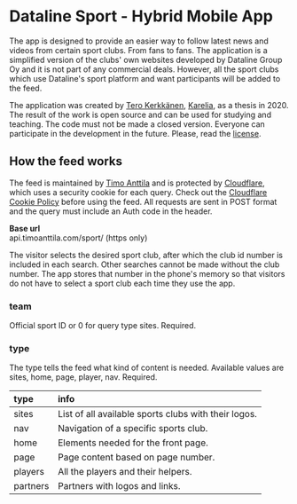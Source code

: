 # Dataline Sport - Hybrid Mobile App

The app is designed to provide an easier way to follow latest news and videos from certain sport clubs. From fans to fans. The application is a simplified version of the clubs' own websites developed by Dataline Group Oy and it is not part of any commercial deals. However, all the sport clubs which use Dataline's sport platform and want participants will be added to the feed.

The application was created by [Tero Kerkkänen](https://github.com/TeroKerkkanen), [Karelia](https://www.karelia.fi/en/), as a thesis in 2020. The result of the work is open source and can be used for studying and teaching. The code must not be made a closed version. Everyone can participate in the development in the future. Please, read the [license](https://github.com/TuspeDesign/Sport-Hybrid/blob/master/LICENSE).

## How the feed works

The feed is maintained by [Timo Anttila](https://github.com/timoanttila) and is protected by [Cloudflare](https://www.cloudflare.com/), which uses a security cookie for each query. Check out the [Cloudflare Cookie Policy](https://www.cloudflare.com/cookie-policy/) before using the feed. All requests are sent in POST format and the query must include an Auth code in the header.

**Base url**  
api.timoanttila.com/sport/ (https only)

The visitor selects the desired sport club, after which the club id number is included in each search. Other searches cannot be made without the club number. The app stores that number in the phone's memory so that visitors do not have to select a sport club each time they use the app.

### team 
Official sport ID or 0 for query type sites. Required.

### type
The type tells the feed what kind of content is needed. Available values are sites, home, page, player, nav. Required.

| type | info |
| :--- | :---|
| sites | List of all available sports clubs with their logos. |
| nav | Navigation of a specific sports club. |
| home | Elements needed for the front page. |
| page | Page content based on page number. |
| players | All the players and their helpers. |
| partners | Partners with logos and links. |
